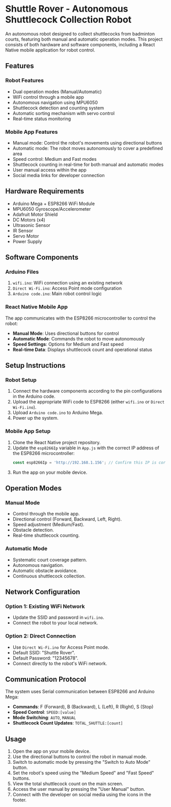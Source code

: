 # Shuttle Rover - Autonomous Shuttlecock Collection Robot

An autonomous robot designed to collect shuttlecocks from badminton courts, featuring both manual and automatic operation modes. This project consists of both hardware and software components, including a React Native mobile application for robot control.

## Features

### Robot Features

- Dual operation modes (Manual/Automatic)
- WiFi control through a mobile app
- Autonomous navigation using MPU6050
- Shuttlecock detection and counting system
- Automatic sorting mechanism with servo control
- Real-time status monitoring

### Mobile App Features

- Manual mode: Control the robot's movements using directional buttons
- Automatic mode: The robot moves autonomously to cover a predefined area
- Speed control: Medium and Fast modes
- Shuttlecock counting in real-time for both manual and automatic modes
- User manual access within the app
- Social media links for developer connection

## Hardware Requirements

- Arduino Mega + ESP8266 WiFi Module
- MPU6050 Gyroscope/Accelerometer
- Adafruit Motor Shield
- DC Motors (x4)
- Ultrasonic Sensor
- IR Sensor
- Servo Motor
- Power Supply

## Software Components

### Arduino Files

1. `wifi.ino`: WiFi connection using an existing network
2. `Direct Wi-Fi.ino`: Access Point mode configuration
3. `Arduino code.ino`: Main robot control logic

### React Native Mobile App

The app communicates with the ESP8266 microcontroller to control the robot:
- **Manual Mode**: Uses directional buttons for control
- **Automatic Mode**: Commands the robot to move autonomously
- **Speed Settings**: Options for Medium and Fast speed
- **Real-time Data**: Displays shuttlecock count and operational status

## Setup Instructions

### Robot Setup

1. Connect the hardware components according to the pin configurations in the Arduino code.
2. Upload the appropriate WiFi code to ESP8266 (either `wifi.ino` or `Direct Wi-Fi.ino`).
3. Upload `Arduino code.ino` to Arduino Mega.
4. Power up the system.

### Mobile App Setup

1. Clone the React Native project repository.
2. Update the `esp8266Ip` variable in `App.js` with the correct IP address of the ESP8266 microcontroller:
   ```javascript
   const esp8266Ip = 'http://192.168.1.156'; // Confirm this IP is correct each time you run
   ```
3. Run the app on your mobile device.

## Operation Modes

### Manual Mode

- Control through the mobile app.
- Directional control (Forward, Backward, Left, Right).
- Speed adjustment (Medium/Fast).
- Obstacle detection.
- Real-time shuttlecock counting.

### Automatic Mode

- Systematic court coverage pattern.
- Autonomous navigation.
- Automatic obstacle avoidance.
- Continuous shuttlecock collection.

## Network Configuration

### Option 1: Existing WiFi Network

- Update the SSID and password in `wifi.ino`.
- Connect the robot to your local network.

### Option 2: Direct Connection

- Use `Direct Wi-Fi.ino` for Access Point mode.
- Default SSID: "Shuttle Rover".
- Default Password: "12345678".
- Connect directly to the robot's WiFi network.

## Communication Protocol

The system uses Serial communication between ESP8266 and Arduino Mega:
- **Commands**: F (Forward), B (Backward), L (Left), R (Right), S (Stop)
- **Speed Control**: `SPEED:[value]`
- **Mode Switching**: `AUTO`, `MANUAL`
- **Shuttlecock Count Updates**: `TOTAL_SHUTTLE:[count]`

## Usage

1. Open the app on your mobile device.
2. Use the directional buttons to control the robot in manual mode.
3. Switch to automatic mode by pressing the "Switch to Auto Mode" button.
4. Set the robot's speed using the "Medium Speed" and "Fast Speed" buttons.
5. View the total shuttlecock count on the main screen.
6. Access the user manual by pressing the "User Manual" button.
7. Connect with the developer on social media using the icons in the footer.


